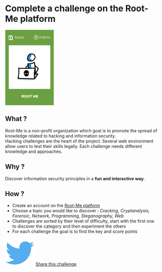 # Complete a challenge on the Root-Me platform

![Root-Me](images/root-me.png)

## What ?
Root-Me is a non-profit organization which goal is to promote the spread of knowledge related to hacking and information security.<br>
Hacking challenges are the heart of the project. Several web environment allow users to test their skills legally. Each challenge needs different knowledge and approaches.

## Why ?
Discover information security principles in a **fun and interactive way**.

## How ?
* Create an account on the [Root-Me platform](https://www.root-me.org/)
* Choose a topic you would like to discover : _Cracking, Cryptanalysis, Forensic, Network, Programming, Steganography, Web_
* Challenges are sorted by their level of difficulty, start with the first one to discover the category and then experiment the others
* For each challenge the goal is to find the key and score points


![Share](../images/twitter.png)[Share this challenge](https://twitter.com/home?status=I%20have%20just%20completed%20the%20Root-Me%20%23craft-challenges%20from%20%40agilepartner)

